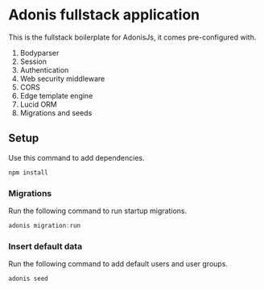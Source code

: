 # Adonis fullstack application

This is the fullstack boilerplate for AdonisJs, it comes pre-configured with.

1. Bodyparser
2. Session
3. Authentication
4. Web security middleware
5. CORS
6. Edge template engine
7. Lucid ORM
8. Migrations and seeds

## Setup

Use this command to add dependencies.

```bash
npm install
```

### Migrations

Run the following command to run startup migrations.

```js
adonis migration:run
```

### Insert default data

Run the following command to add default users and user groups.
```js
adonis seed
```
